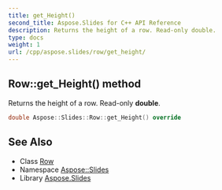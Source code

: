 ```yaml
---
title: get_Height()
second_title: Aspose.Slides for C++ API Reference
description: Returns the height of a row. Read-only double.
type: docs
weight: 1
url: /cpp/aspose.slides/row/get_height/
---
```

## Row::get_Height() method


Returns the height of a row. Read-only **double**.

```cpp
double Aspose::Slides::Row::get_Height() override
```

## See Also

* Class [Row](./)
* Namespace [Aspose::Slides](../)
* Library [Aspose.Slides](../../)